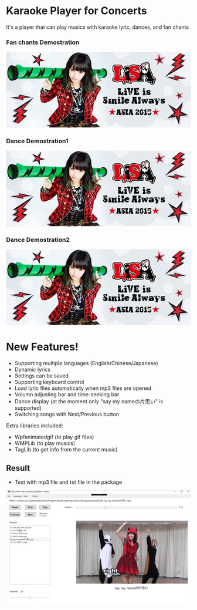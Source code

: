﻿# Karaoke Player for Concerts
It's a player that can play musics with karaoke lyric, dances, and fan chants

### Fan chants Demostration 

[![An example of fan chants](Example1.jpg)](https://youtu.be/JhUAOvomSSk?t=35 "Click to watch")

### Dance Demostration1

[![First example of a dance at the concert](Example1.jpg)](https://www.youtube.com/watch?v=Ipbb5EjfHYo&feature=youtu.be&t=377 "Click to watch")

### Dance Demostration2

[![Sedond example of a dance at the concert](Example1.jpg)](https://youtu.be/Ipbb5EjfHYo?t=686 "Click to watch")

# New Features!
  - Supporting multiple languages (English/Chinese/Japanese)
  - Dynamic lyrics
  - Settings can be saved
  - Supporting keyboard control
  - Load lyric files automatically when mp3 files are opened
  - Volumn adjusting bar and time-seeking bar
  - Dance display (at the moment only "say my nameの片思い" is supported)
  - Switching songs with Next/Previous button


Extra libraries included:
 - Wpfanimatedgif (to play gif files) 
 - WMPLib (to play musics) 
 - TagLib (to get info from the current music)

## Result
* Test with mp3 file and txt file in the package


![result](Example.JPG)
